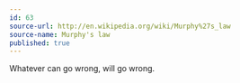 ```yaml
---
id: 63
source-url: http://en.wikipedia.org/wiki/Murphy%27s_law
source-name: Murphy's law
published: true
---
```

 Whatever can go wrong, will go wrong.
